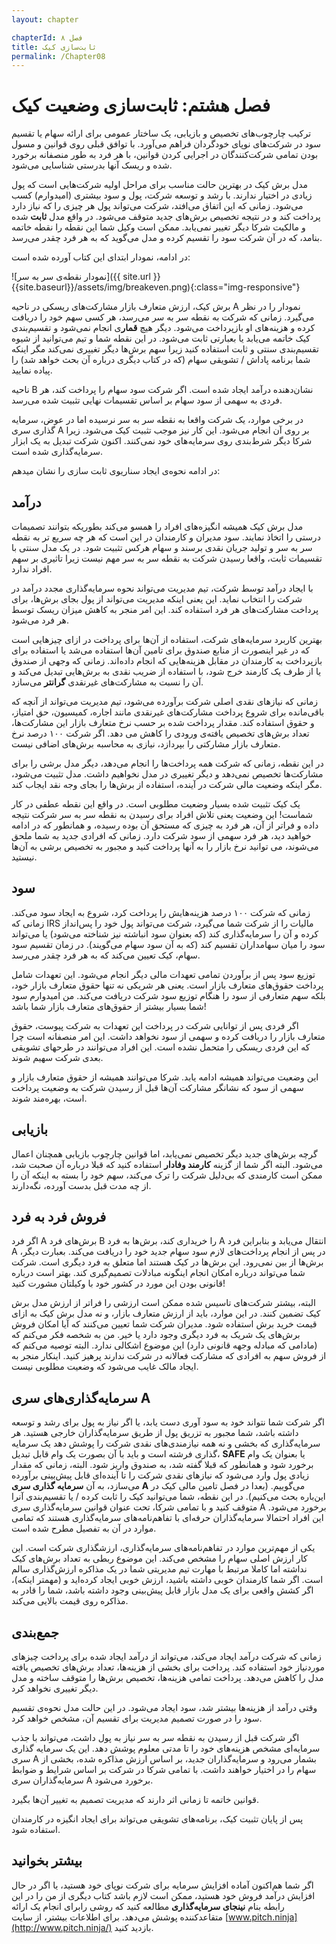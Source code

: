 ```yaml
---
layout: chapter

chapterId: فصل ۸
title: ثابت‌سازی کیک
permalink: /Chapter08
---
```


# فصل هشتم: ثابت‌سازی وضعیت کیک

ترکیب چارچوب‌های تخصیص و بازیابی، یک ساختار عمومی برای ارائه سهام یا تقسیم سود در شرکت‌های نوپای خودگردان فراهم می‌آورد. با توافق قبلی روی قوانین و مسول بودن تمامی شرکت‌کنندگان در اجرایی کردن قوانین، با هر فرد به طور منصفانه برخورد شده و ریسک آنها بدرستی شناسایی می‌شود.

مدل برش کیک در بهترین حالت مناسب برای مراحل اولیه شرکت‌هایی است که پول زیادی در اختیار ندارند. با رشد و توسعه شرکت، پول و سود بیشتری (امیدوارم) کسب می‌شود. زمانی که این اتفاق می‌افتد، شرکت می‌تواند پول هر چیزی را که نیاز دارد پرداخت کند و در نتیجه تخصیص برش‌های جدید متوقف می‌شود. در واقع مدل **ثابت** شده و مالکیت شرکا دیگر تغییر نمی‌یابد. ممکن است وکیل شما این نقطه را نقطه خاتمه بنامد، که در آن شرکت سود را تقسیم کرده و مدل می‌گوید که به هر فرد چقدر می‌رسد.

در ادامه، نمودار ابتدای این کتاب آورده شده است:

![نمودار نقطه‌ی سر به سر]({{ site.url }}{{site.baseurl}}/assets/img/breakeven.png){:class="img-responsive"}

برش کیک، ارزش متعارف بازار مشارکت‌های ریسکی در ناحیه A نمودار را در نظر می‌گیرد. زمانی که شرکت به نقطه سر به سر می‌رسد، هر کسی سهم خود را دریافت کرده و هزینه‌های او بازپرداخت می‌شود. دیگر هیچ **قمار**ی انجام نمی‌شود و تقسیم‌بندی کیک خاتمه می‌یابد یا بعبارتی ثابت می‌شود. در این نقطه شما و تیم می‌توانید از شیوه تقسیم‌بندی سنتی و ثابت استفاده کنید زیرا سهم برش‌ها دیگر تغییری نمی‌کند مگر اینکه شما برنامه پاداش / تشویقی سهام (که در کتاب دیگری درباره آن بحث خواهد شد) را پیاده نمایید.

ناحیه B نشان‌دهنده درآمد ایجاد شده است. اگر شرکت سود سهام را پرداخت کند، هر فردی به سهمی از سود سهام بر اساس تقسیمات نهایی تثبیت شده می‌رسد.

در برخی موارد، یک شرکت واقعا به نقطه سر به سر نرسیده اما در عوض، سرمایه گذاری سری A بر روی آن انجام می‌شود. این کار نیز موجب تثبیت کیک می‌شود. زیرا شرکا دیگر شرط‌بندی روی سرمایه‌های خود نمی‌کنند. اکنون شرکت تبدیل به یک ابزار سرمایه‌گذاری شده است.

در ادامه نحوه‌ی ایجاد سناریوی ثابت سازی را نشان میدهم:

## درآمد

مدل برش کیک همیشه انگیزه‌های افراد را همسو می‌کند بطوریکه بتوانند تصمیمات درستی را اتخاذ نمایند. سود مدیران و کارمندان در این است که هر چه سریع تر به نقطه سر به سر و تولید جریان نقدی برسند و سهام هر‌کس تثبیت شود. در یک مدل سنتی با تقسیمات ثابت، واقعا رسیدن شرکت به نقطه سر به سر مهم نیست زیرا تاثیری بر سهم افراد ندارد.

با ایجاد درآمد توسط شرکت، تیم مدیریت می‌تواند نحوه سرمایه‌گذاری مجدد درآمد در شرکت را انتخاب نماید. این یعنی اینکه مدیریت می‌تواند از پول بجای برش‌ها، برای پرداخت مشارکت‌های هر فرد استفاده کند. این امر منجر به کاهش میزان ریسک توسط هر فرد می‌شود.

بهترین کاربرد سرمایه‌های شرکت، استفاده از آن‌ها برای پرداخت در ازای چیزهایی است که در غیر اینصورت از منابع صندوق برای تامین آن‌ها استفاده می‌شد یا استفاده برای بازپرداخت به کارمندان در مقابل هزینه‌هایی که انجام داده‌اند. زمانی که وجهی از صندوق یا از طرف یک کارمند خرج شود، با استفاده از ضریب نقدی به برش‌هایی تبدیل می‌کند و آن را نسبت به مشارکت‌های غیرنقدی **گرانتر** می‌سازد.

زمانی که نیازهای نقدی اصلی شرکت برآورده می‌شود، تیم مدیریت می‌تواند از آنچه که باقی‌مانده برای شروع پرداخت مشارکت‌های غیرنقدی مانند اجاره، کمیسیون، حق امتیاز، و حقوق استفاده کند. مقدار پرداخت شده بر حسب نرخ متعارف بازار این مشارکت‌ها، تعداد برش‌های تخصیص یافته‌ی ورودی را کاهش می دهد. اگر شرکت ۱۰۰ درصد نرخ متعارف بازار مشارکتی را بپردازد، نیازی به محاسبه برش‌های اضافی نیست.

در این نقطه، زمانی که شرکت همه پرداخت‌ها را انجام می‌دهد، دیگر مدل برشی را برای مشارکت‌ها تخصیص نمی‌دهد و دیگر تغییری در مدل نخواهیم داشت. مدل تثبیت می‌شود، مگر اینکه وضعیت مالی شرکت در آینده، استفاده از برش‌ها را بجای وجه نقد ایجاب کند.

یک کیک تثبیت شده بسیار وضعیت مطلوبی است. در واقع این نقطه عطفی در کار شماست! این وضعیت یعنی تلاش افراد برای رسیدن به نقطه سر به سر شرکت نتیجه داده و فراتر از آن، هر فرد به چیزی که مستحق آن بوده رسیده، و همانطور که در ادامه خواهید دید، هر فرد سهمی از سود شرکت دارد. زمانی که افرادی جدید به شما ملحق می‌شوند، می توانید نرخ بازار را به آنها پرداخت کنید و مجبور به تخصیص برشی به آن‌ها نیستید.

## سود

زمانی که شرکت ۱۰۰ درصد هزینه‌هایش را پرداخت کرد، شروع به ایجاد سود می‌کند. زمانی که IRS مالیات را از شرکت شما می‌گیرد، شرکت می‌تواند پول خود را پس‌انداز کرده و آن را سرمایه‌گذاری کند (که بعنوان سود انباشته نیز شناخته می‌شود) یا می‌تواند سود را میان سهامداران تقسیم کند (که به آن سود سهام می‌گویند). در زمان تقسیم سود سهام، کیک تعیین می‌کند که به هر فرد چقدر می‌رسد.

توزیع سود پس از برآوردن تمامی تعهدات مالی دیگر انجام می‌شود. این تعهدات شامل پرداخت حقوق‌های متعارف بازار است. یعنی هر شریکی نه تنها حقوق متعارف بازار خود، بلکه سهم متعارفی از سود را هنگام توزیع سود شرکت دریافت می‌کند. من امیدوارم سود شما بسیار بیشتر از حقوق‌های متعارف بازار شما باشد!

اگر فردی پس از توانایی شرکت در پرداخت این تعهدات به شرکت پیوست، حقوق متعارف بازار را دریافت کرده و سهمی از سود نخواهد داشت. این امر منصفانه است چرا که این فردی ریسکی را متحمل نشده است. این افراد می‌توانند در طرحهای تشویقی بعدی شرکت سهیم شوند.

این وضعیت می‌تواند همیشه ادامه یابد. شرکا می‌توانند همیشه از حقوق متعارف بازار و سهمی از سود که نشانگر مشارکت آن‌ها قبل از رسیدن شرکت به وضعیت پرداخت است، بهره‌مند شوند.

## بازیابی

گرچه برش‌های جدید دیگر تخصیص نمی‌یابد، اما قوانین چارچوب بازیابی همچنان اعمال می‌شود. البته اگر شما از گزینه **کارمند وفادار** استفاده کنید که قبلا درباره آن صحبت شد، ممکن است کارمندی که بی‌دلیل شرکت را ترک می‌کند، سهم خود را بسته به اینکه آن را از چه مدت قبل بدست آورده، نگه‌دارند.

## فروش فرد به فرد

اگر فرد A برش‌های فرد B را خریداری کند، برش‌ها به فرد A انتقال می‌یابد و بنابراین فرد A در پس از انجام پرداخت‌های لازم سود سهام جدید خود را دریافت می‌کند. بعبارت دیگر، برش‌ها از بین نمی‌رود. این برش‌ها در کیک هستند اما متعلق به فرد دیگری است. شرکت شما می‌تواند درباره امکان انجام اینگونه مبادلات تصمیم‌گیری کند. بهتر است درباره قانونی بودن این مورد در کشور خود با وکیلتان مشورت کنید!

البته، بیشتر شرکت‌های تاسیس شده ممکن است ارزشی را فراتر از ارزش مدل برش کیک تضمین کنند. در این موارد، باید از ارزش متعارف بازار، و نه مدل برش کیک به ازای قیمت خرید برش استفاده شود. مدیران شرکت شما تعیین می‌کنند که آیا امکان فروش برش‌های یک شریک به فرد دیگری وجود دارد یا خیر. من به شخصه فکر می‌کنم که (مادامی که مبادله وجهه قانونی دارد) این موضوع اشکالی ندارد. البته توصیه می‌کنم که از فروش سهم به افرادی که مشارکت فعالانه در شرکت ندارند پرهیز کنید. اینکار منجر به ایجاد مالک غایب می‌شود که وضعیت مطلوبی نیست.

## سرمایه‌گذاری‌های سری A

اگر شرکت شما نتواند خود به سود آوری دست یابد، یا اگر نیاز به پول برای رشد و توسعه داشته باشد، شما مجبور به تزریق پول از طریق سرمایه‌گذاران خارجی هستید. هر سرمایه‌گذاری که بخشی و نه همه نیازمندی‌های نقدی شرکت را پوشش دهد یک سرمایه گذاری فرشته است و باید با آن بصورت یک وام قابل تبدیل، **SAFE** یا بعنوان یک وام برخورد شود و همانطور که قبلا گفته شد، به صندوق واریز شود. البته، زمانی که مقدار زیادی پول وارد می‌شود که نیازهای نقدی شرکت را تا آینده‌ای قابل پیش‌بینی برآورده می‌سازد، به آن **سرمایه گذاری سری A** می‌گوییم. (بعدا در فصل تامین مالی کیک در این‌باره بحث می‌کنیم). در این نقطه، شما می‌توانید کیک را ثابت کرده / یا تقسیم‌بندی آنرا متوقف کنید و با تمامی شرکا، تحت عنوان قوانین سرمایه‌گذاری سری A برخورد می‌شود. این افراد احتمالا سرمایه‌گذاران حرفه‌ای با تفاهم‌نامه‌های سرمایه‌گذاری هستند که تمامی موارد در آن به تفصیل مطرح شده است.

یکی از مهم‌ترین موارد در تفاهم‌نامه‌های سرمایه‌گذاری، ارزشگذاری شرکت است. این کار ارزش اصلی سهام را مشخص می‌کند. این موضوع ربطی به تعداد برش‌های کیک نداشته اما کاملا مرتبط با مهارت تیم مدیریتی شما در یک مذاکره ارزش‌گذاری سالم است. اگر شما کارمندان خوبی داشته باشید، ارزش خوبی ایجاد کرده‌اید و (مهمتر اینکه)، اگر کشش واقعی برای یک مدل بازار قابل پیش‌بینی وجود داشته باشد، شما را قادر به مذاکره روی قیمت بالایی می‌کند.

## جمع‌بندی

زمانی که شرکت درآمد ایجاد می‌کند، می‌تواند از درآمد ایجاد شده برای پرداخت چیزهای موردنیاز خود استفاده کند. پرداخت برای بخشی از هزینه‌ها، تعداد برش‌های تخصیص یافته مدل را کاهش می‌دهد. پرداخت تمامی هزینه‌ها، تخصیص برش‌ها را متوقف ساخته و مدل دیگر تغییری نخواهد کرد.

وقتی درآمد از هزینه‌ها بیشتر شد، سود ایجاد می‌شود. در این حالت مدل نحوه‌ی تقسیم سود را در صورت تصمیم مدیریت برای تقسیم آن، مشخص خواهد کرد.

اگر شرکت قبل از رسیدن به نقطه سر به سر نیاز به پول داشت، می‌تواند با جذب سرمایه‌ای مشخص هزینه‌های خود را تا مدتی معلوم پوشش دهد. این یک سرمایه گذاری سری A بشمار می‌رود و سرمایه‌گذاران جدید، بر اساس ارزش مذاکره شده، بخشی از سهام را در اختیار خواهند داشت. با تمامی شرکا در شرکت بر اساس شرایط و ضوابط سرمایه‌گذاران سری A برخورد می‌شود.

قوانین خاتمه تا زمانی اثر دارند که مدیریت تصمیم به تغییر آن‌ها بگیرد.

پس از پایان تثبیت کیک، برنامه‌های تشویقی می‌تواند برای ایجاد انگیزه در کارمندان استفاده شود.

## بیشتر بخوانید

اگر شما هم‌اکنون آماده افزایش سرمایه برای شرکت نوپای خود هستید، یا اگر در حال افزایش درآمد فروش خود هستید، ممکن است لازم باشد کتاب دیگری از من را در این رابطه بنام **نینجای سرمایه‌گذاری** مطالعه کنید که روشی رابرای انجام یک ارائه متقاعدکننده پوشش می‌دهد. برای اطلاعات بیشتر، از سایت [www.pitch.ninja](http://www.pitch.ninja/) بازدید کنید.
